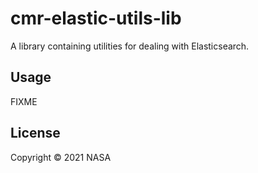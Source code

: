 # cmr-elastic-utils-lib

A library containing utilities for dealing with Elasticsearch.

## Usage

FIXME

## License

Copyright © 2021 NASA
